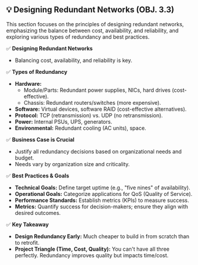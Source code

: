 ## 💡 Designing Redundant Networks (OBJ. 3.3)
This section focuses on the principles of designing redundant networks, emphasizing the balance between cost, availability, and reliability, and exploring various types of redundancy and best practices.

✅ **Designing Redundant Networks**
- Balancing cost, availability, and reliability is key.

✅ **Types of Redundancy**
- **Hardware:**
  - Module/Parts: Redundant power supplies, NICs, hard drives (cost-effective).
  - Chassis: Redundant routers/switches (more expensive).
- **Software:** Virtual devices, software RAID (cost-effective alternatives).
- **Protocol:** TCP (retransmission) vs. UDP (no retransmission).
- **Power:** Internal PSUs, UPS, generators.
- **Environmental:** Redundant cooling (AC units), space.

✅ **Business Case is Crucial**
- Justify all redundancy decisions based on organizational needs and budget.
- Needs vary by organization size and criticality.

✅ **Best Practices & Goals**
- **Technical Goals:** Define target uptime (e.g., "five nines" of availability).
- **Operational Goals:** Categorize applications for QoS (Quality of Service).
- **Performance Standards:** Establish metrics (KPIs) to measure success.
- **Metrics:** Quantify success for decision-makers; ensure they align with desired outcomes.

✅ **Key Takeaway**
- **Design Redundancy Early:** Much cheaper to build in from scratch than to retrofit.
- **Project Triangle (Time, Cost, Quality):** You can't have all three perfectly. Redundancy improves quality but impacts time/cost.